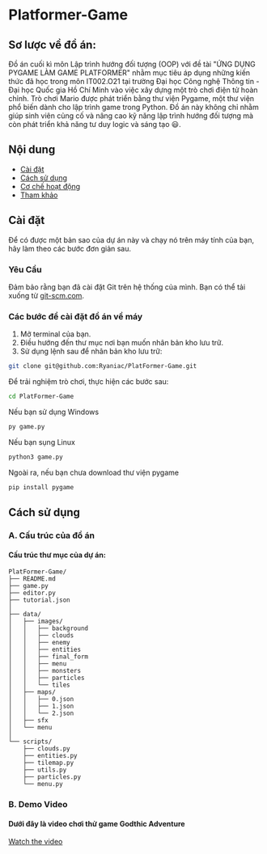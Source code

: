 # Platformer-Game
## Sơ lược về đồ án:  
Đồ án cuối kì môn Lập trình hướng đối tượng (OOP) với đề tài "ỨNG DỤNG PYGAME LÀM GAME PLATFORMER" nhằm mục tiêu áp dụng những kiến thức đã học trong môn IT002.O21 tại trường Đại học Công nghệ Thông tin - Đại học Quốc gia Hồ Chí Minh vào việc xây dựng một trò chơi điện tử hoàn chỉnh. Trò chơi Mario được phát triển bằng thư viện Pygame, một thư viện phổ biến dành cho lập trình game trong Python. Đồ án này không chỉ nhằm giúp sinh viên củng cố và nâng cao kỹ năng lập trình hướng đối tượng mà còn phát triển khả năng tư duy logic và sáng tạo :smiley:.

## Nội dung
- [Cài đặt](#Cài-đặt)
- [Cách sử dụng](#Cách-sử-dụng)
- [Cơ chế hoạt động](#Cơ-chế-hoạt-động)
- [Tham khảo](#Tham-khảo)


## Cài đặt 

Để có được một bản sao của dự án này và chạy nó trên máy tính của bạn, hãy làm theo các bước đơn giản sau.

### Yêu Cầu

Đảm bảo rằng bạn đã cài đặt Git trên hệ thống của mình. Bạn có thể tải xuống từ [git-scm.com](https://git-scm.com/).

### Các bước để cài đặt đồ án về máy

1. Mở terminal của bạn.
2. Điều hướng đến thư mục nơi bạn muốn nhân bản kho lưu trữ.
3. Sử dụng lệnh sau để nhân bản kho lưu trữ:

```bash
git clone git@github.com:Ryaniac/PlatFormer-Game.git
```
Để trải nghiệm trò chơi, thực hiện các bước sau:

```bash
cd PlatFormer-Game
```
Nếu bạn sử dụng Windows
```bash
py game.py
```
Nếu bạn sụng Linux
```bash
python3 game.py
```
Ngoài ra, nếu bạn chưa download thư viện pygame
```bash
pip install pygame
```
## Cách sử dụng

### A. Cấu trúc của đồ án 
#### Cấu trúc thư mục của dự án:

```plaintext
PlatFormer-Game/
├── README.md
├── game.py
├── editor.py
├── tutorial.json
│
├── data/
│   ├── images/
│   │   ├── background
│   │   ├── clouds
│   │   ├── enemy
│   │   ├── entities
│   │   ├── final_form
│   │   ├── menu
│   │   ├── monsters
│   │   ├── particles
│   │   └── tiles
│   ├── maps/
│   │   ├── 0.json
│   │   ├── 1.json
│   │   └── 2.json
│   ├── sfx
│   └── menu
│
└── scripts/
    ├── clouds.py
    ├── entities.py
    ├── tilemap.py
    ├── utils.py
    ├── particles.py
    └── menu.py

```
### B. Demo Video
#### Dưới đây là video chơi thử game Godthic Adventure
[Watch the video](https://drive.google.com/file/d/1IDn6WXkr_PW0bfk6Ue7wof7ouP5RS8OX/view?usp=sharing)


